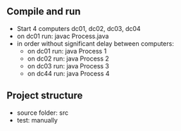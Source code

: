 ## Compile and run

-   Start 4 computers dc01, dc02, dc03, dc04
-   on dc01 run: javac Process.java
-   in order without significant delay between computers:
    -   on dc01 run: java Process 1
    -   on dc02 run: java Process 2
    -   on dc03 run: java Process 3
    -   on dc44 run: java Process 4

## Project structure

-   source folder: src
-   test: manually
